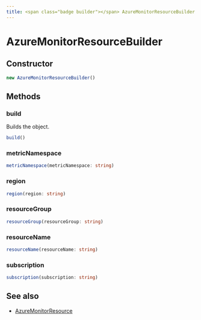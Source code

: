 ```yaml
---
title: <span class="badge builder"></span> AzureMonitorResourceBuilder
---
```

# <span class="badge builder"></span> AzureMonitorResourceBuilder

## Constructor

```typescript
new AzureMonitorResourceBuilder()
```
## Methods

### <span class="badge object-method"></span> build

Builds the object.

```typescript
build()
```

### <span class="badge object-method"></span> metricNamespace

```typescript
metricNamespace(metricNamespace: string)
```

### <span class="badge object-method"></span> region

```typescript
region(region: string)
```

### <span class="badge object-method"></span> resourceGroup

```typescript
resourceGroup(resourceGroup: string)
```

### <span class="badge object-method"></span> resourceName

```typescript
resourceName(resourceName: string)
```

### <span class="badge object-method"></span> subscription

```typescript
subscription(subscription: string)
```

## See also

 * <span class="badge object-type-interface"></span> [AzureMonitorResource](./object-AzureMonitorResource.md)
